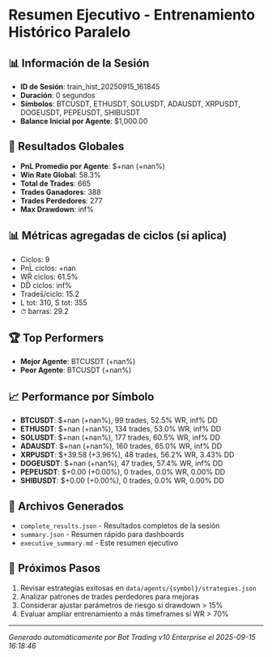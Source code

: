# Resumen Ejecutivo - Entrenamiento Histórico Paralelo

## 📊 Información de la Sesión
- **ID de Sesión**: train_hist_20250915_161845
- **Duración**: 0 segundos
- **Símbolos**: BTCUSDT, ETHUSDT, SOLUSDT, ADAUSDT, XRPUSDT, DOGEUSDT, PEPEUSDT, SHIBUSDT
- **Balance Inicial por Agente**: $1,000.00

## 🎯 Resultados Globales
- **PnL Promedio por Agente**: $+nan (+nan%)
- **Win Rate Global**: 58.3%
- **Total de Trades**: 665
- **Trades Ganadores**: 388
- **Trades Perdedores**: 277
- **Max Drawdown**: inf%

## 📊 Métricas agregadas de ciclos (si aplica)
- Ciclos: 9
- PnL̄ ciclos: +nan
- WR̄ ciclos: 61.5%
- DD̄ ciclos: inf%
- Trades̄/ciclo: 15.2
- L tot: 310, S tot: 355
- ⏱̄ barras: 29.2


## 🏆 Top Performers
- **Mejor Agente**: BTCUSDT (+nan%)
- **Peor Agente**: BTCUSDT (+nan%)

## 📈 Performance por Símbolo
- **BTCUSDT**: $+nan (+nan%), 99 trades, 52.5% WR, inf% DD
- **ETHUSDT**: $+nan (+nan%), 134 trades, 53.0% WR, inf% DD
- **SOLUSDT**: $+nan (+nan%), 177 trades, 60.5% WR, inf% DD
- **ADAUSDT**: $+nan (+nan%), 160 trades, 65.0% WR, inf% DD
- **XRPUSDT**: $+39.58 (+3.96%), 48 trades, 56.2% WR, 3.43% DD
- **DOGEUSDT**: $+nan (+nan%), 47 trades, 57.4% WR, inf% DD
- **PEPEUSDT**: $+0.00 (+0.00%), 0 trades, 0.0% WR, 0.00% DD
- **SHIBUSDT**: $+0.00 (+0.00%), 0 trades, 0.0% WR, 0.00% DD

## 📁 Archivos Generados
- `complete_results.json` - Resultados completos de la sesión
- `summary.json` - Resumen rápido para dashboards
- `executive_summary.md` - Este resumen ejecutivo

## 🎯 Próximos Pasos
1. Revisar estrategias exitosas en `data/agents/{symbol}/strategies.json`
2. Analizar patrones de trades perdedores para mejoras
3. Considerar ajustar parámetros de riesgo si drawdown > 15%
4. Evaluar ampliar entrenamiento a más timeframes si WR > 70%

---
*Generado automáticamente por Bot Trading v10 Enterprise el 2025-09-15 16:18:46*
